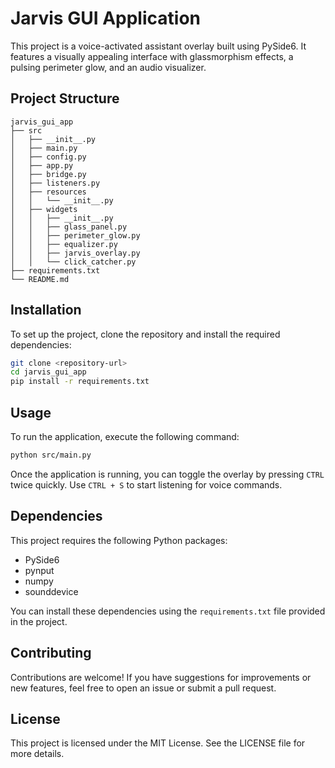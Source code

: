 # Jarvis GUI Application

This project is a voice-activated assistant overlay built using PySide6. It features a visually appealing interface with glassmorphism effects, a pulsing perimeter glow, and an audio visualizer.

## Project Structure

```
jarvis_gui_app
├── src
│   ├── __init__.py
│   ├── main.py
│   ├── config.py
│   ├── app.py
│   ├── bridge.py
│   ├── listeners.py
│   ├── resources
│   │   └── __init__.py
│   ├── widgets
│   │   ├── __init__.py
│   │   ├── glass_panel.py
│   │   ├── perimeter_glow.py
│   │   ├── equalizer.py
│   │   ├── jarvis_overlay.py
│   │   └── click_catcher.py
├── requirements.txt
└── README.md
```

## Installation

To set up the project, clone the repository and install the required dependencies:

```bash
git clone <repository-url>
cd jarvis_gui_app
pip install -r requirements.txt
```

## Usage

To run the application, execute the following command:

```bash
python src/main.py
```

Once the application is running, you can toggle the overlay by pressing `CTRL` twice quickly. Use `CTRL + S` to start listening for voice commands.

## Dependencies

This project requires the following Python packages:

- PySide6
- pynput
- numpy
- sounddevice

You can install these dependencies using the `requirements.txt` file provided in the project.

## Contributing

Contributions are welcome! If you have suggestions for improvements or new features, feel free to open an issue or submit a pull request.

## License

This project is licensed under the MIT License. See the LICENSE file for more details.